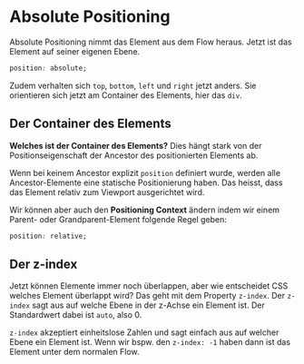 # Absolute Positioning

Absolute Positioning nimmt das Element aus dem Flow heraus. Jetzt ist das Element auf seiner eigenen Ebene.

````CSS
position: absolute;
````

Zudem verhalten sich `top`, `bottom`, `left` und `right` jetzt anders. Sie orientieren sich jetzt am Container des Elements, hier das `div`.

## Der Container des Elements

**Welches ist der Container des Elements?** Dies hängt stark von der Positionseigenschaft der Ancestor des positionierten Elements ab.

Wenn bei keinem Ancestor explizit `position` definiert wurde, werden alle Ancestor-Elemente eine statische Positionierung haben. Das heisst, dass
das Element relativ zum Viewport ausgerichtet wird.

Wir können aber auch den **Positioning Context** ändern indem wir einem Parent- oder Grandparent-Element folgende Regel geben:

````CSS
position: relative;
````

## Der z-index

Jetzt können Elemente immer noch überlappen, aber wie entscheidet CSS welches Element überlappt wird? Das geht mit dem Property `z-index`. Der
`z-index` sagt aus auf welche Ebene in der z-Achse ein Element ist. Der Standardwert dabei ist `auto`, also 0.

`z-index` akzeptiert einheitslose Zahlen und sagt einfach aus auf welcher Ebene ein Element ist. Wenn wir bspw. den `z-index: -1` haben dann ist
das Element unter dem normalen Flow.